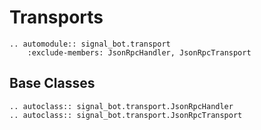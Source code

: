 # Transports

```{eval-rst}
.. automodule:: signal_bot.transport
    :exclude-members: JsonRpcHandler, JsonRpcTransport
```

## Base Classes

```{eval-rst}
.. autoclass:: signal_bot.transport.JsonRpcHandler
.. autoclass:: signal_bot.transport.JsonRpcTransport
```
